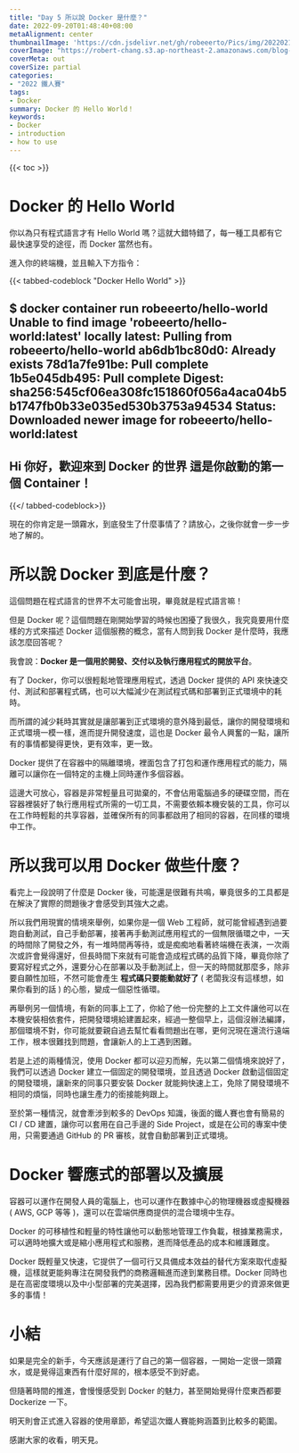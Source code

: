 ```yaml
---
title: "Day 5 所以說 Docker 是什麼？"
date: 2022-09-20T01:48:40+08:00
metaAlignment: center
thumbnailImage: 'https://cdn.jsdelivr.net/gh/robeeerto/Pics/img/202202161656501.png'
coverImage: "https://robert-chang.s3.ap-northeast-2.amazonaws.com/blog-images/5dxen.jpg"
coverMeta: out
coverSize: partial
categories:
- "2022 鐵人賽"
tags:
- Docker
summary: Docker 的 Hello World！
keywords:
- Docker
- introduction
- how to use
---
```


{{< toc >}}

# Docker 的 Hello World

你以為只有程式語言才有 Hello World 嗎？這就大錯特錯了，每一種工具都有它最快速享受的途徑，而 Docker 當然也有。

進入你的終端機，並且輸入下方指令：

{{< tabbed-codeblock "Docker Hello World" >}}
<!-- tab bash -->
$ docker container run robeeerto/hello-world
Unable to find image 'robeeerto/hello-world:latest' locally
latest: Pulling from robeeerto/hello-world
ab6db1bc80d0: Already exists
78d1a7fe91be: Pull complete
1b5e045db495: Pull complete
Digest: sha256:545cf06ea308fc151860f056a4aca04b5b1747fb0b33e035ed530b3753a94534
Status: Downloaded newer image for robeeerto/hello-world:latest
------------------
Hi 你好，歡迎來到 Docker 的世界
這是你啟動的第一個 Container！
------------------
<!-- endtab -->
{{</ tabbed-codeblock>}}

現在的你肯定是一頭霧水，到底發生了什麼事情了？請放心，之後你就會一步一步地了解的。

# 所以說 Docker 到底是什麼？

這個問題在程式語言的世界不太可能會出現，畢竟就是程式語言嘛！

但是 Docker 呢？這個問題在剛開始學習的時候也困擾了我很久，我究竟要用什麼樣的方式來描述 Docker 這個服務的概念，當有人問到我 Docker 是什麼時，我應該怎麼回答呢？

我會說：**Docker 是一個用於開發、交付以及執行應用程式的開放平台**。


有了 Docker，你可以很輕鬆地管理應用程式，透過 Docker 提供的 API 來快速交付、測試和部署程式碼，也可以大幅減少在測試程式碼和部署到正式環境中的耗時。

而所謂的減少耗時其實就是讓部署到正式環境的意外降到最低，讓你的開發環境和正式環境一模一樣，進而提升開發速度，這也是 Docker 最令人興奮的一點，讓所有的事情都變得更快，更有效率，更一致。

Docker 提供了在容器中的隔離環境，裡面包含了打包和運作應用程式的能力，隔離可以讓你在一個特定的主機上同時運作多個容器。

這邊大可放心，容器是非常輕量且可拋棄的，不會佔用電腦過多的硬碟空間，而在容器裡裝好了執行應用程式所需的一切工具，不需要依賴本機安裝的工具，你可以在工作時輕鬆的共享容器，並確保所有的同事都啟用了相同的容器，在同樣的環境中工作。

# 所以我可以用 Docker 做些什麼？

看完上一段說明了什麼是 Docker 後，可能還是很難有共鳴，畢竟很多的工具都是在解決了實際的問題後才會感受到其強大之處。

所以我們用現實的情境來舉例，如果你是一個 Web 工程師，就可能曾經遇到過要跑自動測試，自己手動部署，接著再手動測試應用程式的一個無限循環之中，一天的時間除了開發之外，有一堆時間再等待，或是痴痴地看著終端機在表演，一次兩次或許會覺得還好，但長時間下來就有可能會造成程式碼的品質下降，畢竟你除了要寫好程式之外，還要分心在部署以及手動測試上，但一天的時間就那麼多，除非要自願性加班，不然可能會產生 **程式碼只要能動就好了** ( 老闆我沒有這樣想，如果你看到的話 ) 的心態，變成一個惡性循環。

再舉例另一個情境，有新的同事上工了，你給了他一份完整的上工文件讓他可以在本機安裝相依套件，把開發環境給建置起來，經過一整個早上，這個沒辦法編譯，那個環境不對，你可能就要親自過去幫忙看看問題出在哪，更何況現在還流行遠端工作，根本很難找到問題，會讓新人的上工遇到困難。

若是上述的兩種情況，使用 Docker 都可以迎刃而解，先以第二個情境來說好了，我們可以透過 Docker 建立一個固定的開發環境，並且透過 Docker 啟動這個固定的開發環境，讓新來的同事只要安裝 Docker 就能夠快速上工，免除了開發環境不相同的煩惱，同時也讓生產力的銜接能夠跟上。

至於第一種情況，就會牽涉到較多的 DevOps 知識，後面的鐵人賽也會有簡易的 CI / CD 建置，讓你可以套用在自己手邊的 Side Project，或是在公司的專案中使用，只需要通過 GitHub 的 PR 審核，就會自動部署到正式環境。

# Docker 響應式的部署以及擴展

容器可以運作在開發人員的電腦上，也可以運作在數據中心的物理機器或虛擬機器 ( AWS, GCP 等等 )，還可以在雲端供應商提供的混合環境中生存。

Docker 的可移植性和輕量的特性讓他可以動態地管理工作負載，根據業務需求，可以適時地擴大或是縮小應用程式和服務，進而降低產品的成本和維護難度。

Docker 既輕量又快速，它提供了一個可行又具備成本效益的替代方案來取代虛擬機，這樣就更能夠專注在開發我們的商務邏輯進而達到業務目標。Docker 同時也是在高密度環境以及中小型部署的完美選擇，因為我們都需要用更少的資源來做更多的事情！

# 小結

如果是完全的新手，今天應該是運行了自己的第一個容器，一開始一定很一頭霧水，或是覺得這東西有什麼好屌的，根本感受不到好處。

但隨著時間的推進，會慢慢感受到 Docker 的魅力，甚至開始覺得什麼東西都要 Dockerize 一下。

明天則會正式進入容器的使用章節，希望這次鐵人賽能夠涵蓋到比較多的範圍。

感謝大家的收看，明天見。